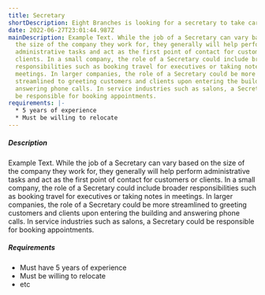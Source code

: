 ```yaml
---
title: Secretary
shortDescription: Eight Branches is looking for a secretary to take care of administrative tasks.
date: 2022-06-27T23:01:44.987Z
mainDescription: Example Text. While the job of a Secretary can vary based on
  the size of the company they work for, they generally will help perform
  administrative tasks and act as the first point of contact for customers or
  clients. In a small company, the role of a Secretary could include broader
  responsibilities such as booking travel for executives or taking notes in
  meetings. In larger companies, the role of a Secretary could be more
  streamlined to greeting customers and clients upon entering the building and
  answering phone calls. In service industries such as salons, a Secretary could
  be responsible for booking appointments.
requirements: |-
  * 5 years of experience 
  * Must be willing to relocate
---
```

##### Description



Example Text. While the job of a Secretary can vary based on the size of the company they work for, they generally will help perform administrative tasks and act as the first point of contact for customers or clients. In a small company, the role of a Secretary could include broader responsibilities such as booking travel for executives or taking notes in meetings. In larger companies, the role of a Secretary could be more streamlined to greeting customers and clients upon entering the building and answering phone calls. In service industries such as salons, a Secretary could be responsible for booking appointments.



##### Requirements

* Must have 5 years of experience
* Must be willing to relocate
* etc